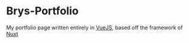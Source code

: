 # Brys-Portfolio
My portfolio page written entirely in [VueJS](https://vuejs.org/), based off the framework of [Nuxt](https://nuxtjs.org/)
